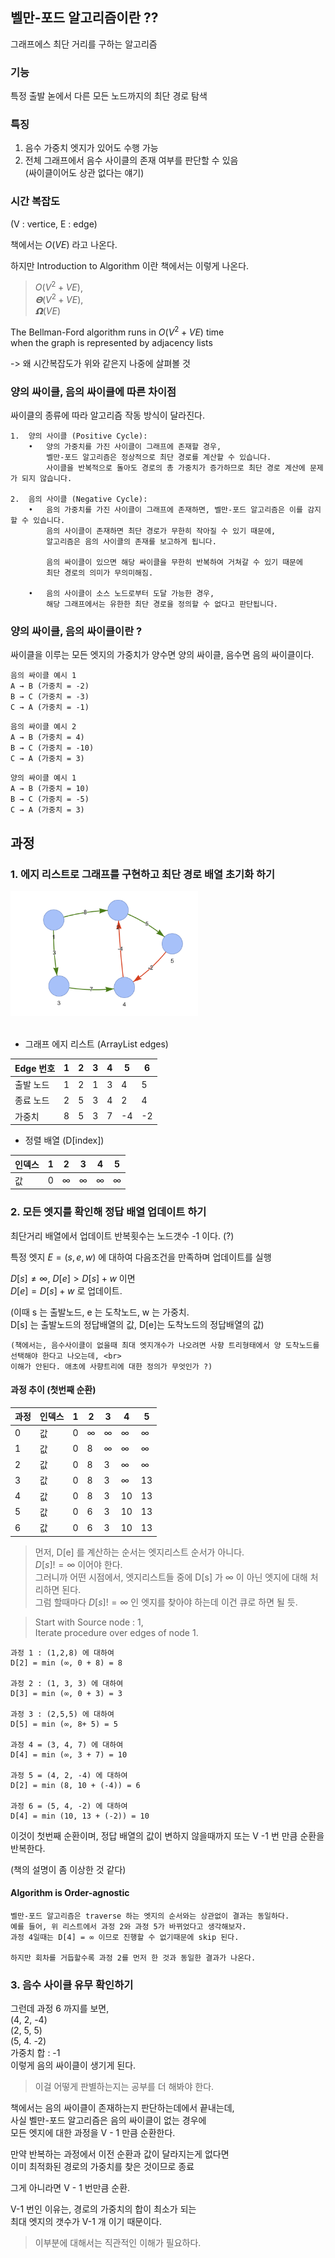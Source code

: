 
## 벨만-포드 알고리즘이란 ??

그래프에스 최단 거리를 구하는 알고리즘 

### 기능
 특정 출발 녿에서 다른 모든 노드까지의 최단 경로 탐색
### 특징 
1. 음수 가중치 엣지가 있어도 수행 가능 <br>
2. 전체 그래프에서 음수 사이클의 존재 여부를 판단할 수 있음 <br>
        (싸이클이어도 상관 없다는 얘기)

### 시간 복잡도  
(V : vertice, E : edge) <br>

책에서는 $O(VE)$ 라고 나온다.

하지만 Introduction to Algorithm 이란 책에서는 이렇게 나온다.
> $O(V^2 + VE)$, <br>$𝚯(V^2 + VE)$, <br> $𝝮(VE)$

The Bellman-Ford algorithm runs in $O(V^2 + VE)$ time<br> when the graph is represented by adjacency lists


-> 왜 시간복잡도가 위와 같은지 나중에 살펴볼 것


### 양의 싸이클, 음의 싸이클에 따른 차이점

싸이클의 종류에 따라 알고리즘 작동 방식이 달라진다.

```
1.	양의 사이클 (Positive Cycle):
	•	양의 가중치를 가진 사이클이 그래프에 존재할 경우, 
        벨만-포드 알고리즘은 정상적으로 최단 경로를 계산할 수 있습니다. 
        사이클을 반복적으로 돌아도 경로의 총 가중치가 증가하므로 최단 경로 계산에 문제가 되지 않습니다.

2.	음의 사이클 (Negative Cycle):
	•	음의 가중치를 가진 사이클이 그래프에 존재하면, 벨만-포드 알고리즘은 이를 감지할 수 있습니다. 
        음의 사이클이 존재하면 최단 경로가 무한히 작아질 수 있기 때문에, 
        알고리즘은 음의 사이클의 존재를 보고하게 됩니다.
        
        음의 싸이클이 있으면 해당 싸이클을 무한히 반복하여 거쳐갈 수 있기 때문에
        최단 경로의 의미가 무의미해짐.

	•	음의 사이클이 소스 노드로부터 도달 가능한 경우, 
        해당 그래프에서는 유한한 최단 경로을 정의할 수 없다고 판단됩니다.
```

### 양의 싸이클, 음의 싸이클이란 ?

싸이클을 이루는 모든 엣지의 가중치가 양수면 양의 싸이클, 음수면 음의 싸이클이다.

```
음의 싸이클 예시 1 
A → B (가중치 = -2)
B → C (가중치 = -3)
C → A (가중치 = -1)
```

``` 
음의 싸이클 예시 2
A → B (가중치 = 4)
B → C (가중치 = -10)
C → A (가중치 = 3)
```

```
양의 싸이클 예시 1
A → B (가중치 = 10)
B → C (가중치 = -5)
C → A (가중치 = 3)
```

## 과정

### 1. 에지 리스트로 그래프를 구현하고 최단 경로 배열 초기화 하기

<img src="../../../assets/벨만포드_1.png" width="300">
<br>
<br>

- 그래프 에지 리스트 (ArrayList<edge> edges)

| Edge 번호 | 1  | 2  | 3  | 4  | 5  | 6  |
|-----------|----|----|----|----|----|----|
| 출발 노드 | 1  | 2  | 1  | 3  | 4  | 5  |
| 종료 노드 | 2  | 5  | 3  | 4  | 2  | 4  |
| 가중치    | 8  | 5  | 3  | 7  | -4 | -2 |

- 정렬 배열 (D[index])

| 인덱스 | 1    | 2    | 3    | 4    | 5    |
|--------|------|------|------|------|------|
| 값     | 0    | ∞    | ∞    | ∞    | ∞    |



### 2. 모든 엣지를 확인해 정답 배열 업데이트 하기

최단거리 배열에서 업데이트 반복횟수는 노드갯수 -1 이다. (?)

특정 엣지 $E = (s, e, w)$ 에 대하여 다음조건을 만족하며 업데이트를 실행


$D[s] ≠ ∞$, $D[e] > D[s] + w$ 이면  <br>
$D[e] = D[s]+w$ 로 업데이트.


(이때 s 는 출발노드, e 는 도착노드, w 는 가중치. <br>
D[s] 는 출발노드의 정답배열의 값, D[e]는 도착노드의 정답배열의 값)

```
(책에서는, 음수사이클이 없을때 최대 엣지개수가 나오려면 사향 트리형태에서 양 도착노드를 선택해야 한다고 나오는데, <br>
이해가 안된다. 애초에 사향트리에 대한 정의가 무엇인가 ?)
```

#### 과정 추이 (첫번째 순환)

|   과정  | 인덱스 | 1    | 2    | 3    | 4    | 5    |
|--------|--------|------|------|------|------|------|
|    0    | 값     | 0    | ∞    | ∞    | ∞    | ∞    |
|    1    | 값     | 0    | 8    | ∞    | ∞    | ∞    |
|    2    | 값     | 0    | 8    | 3    | ∞    | ∞    | 
|    3    | 값     | 0    | 8    | 3    | ∞    | 13    |
|    4    | 값     | 0    | 8    | 3    | 10    | 13    |
|    5    | 값     | 0    | 6   | 3    | 10    | 13    |
|    6    | 값     | 0    | 6   | 3    | 10    | 13    |

> 먼저, D[e] 를 계산하는 순서는 엣지리스트 순서가 아니다.  <br>
> $D[s] != ∞$ 이어야 한다.<br>
> 그러니까 어떤 시점에서, 엣지리스트들 중에 D[s] 가 ∞ 이 아닌 엣지에 대해 처리하면 된다. <br>
> 그럼 할때마다 $D[s] != ∞$ 인 엣지를 찾아야 하는데 이건 큐로 하면 될 듯.

> Start with Source node : 1, <br>
> Iterate procedure over edges of node 1.

```
과정 1 : (1,2,8) 에 대하여 
D[2] = min (∞, 0 + 8) = 8 

과정 2 : (1, 3, 3) 에 대하여
D[3] = min (∞, 0 + 3) = 3

과정 3 : (2,5,5) 에 대하여
D[5] = min (∞, 8+ 5) = 5

과정 4 = (3, 4, 7) 에 대하여 
D[4] = min (∞, 3 + 7) = 10

과정 5 = (4, 2, -4) 에 대하여
D[2] = min (8, 10 + (-4)) = 6

과정 6 = (5, 4, -2) 에 대하여
D[4] = min (10, 13 + (-2)) = 10
```

이것이 첫번째 순환이며, 정답 배열의 값이 변하지 않을때까지 또는 V -1 번 만큼 순환을 반복한다.

(책의 설명이 좀 이상한 것 같다)


#### Algorithm is Order-agnostic

```
벨만-포드 알고리즘은 traverse 하는 엣지의 순서와는 상관없이 결과는 동일하다.
예를 들어, 위 리스트에서 과정 2와 과정 5가 바뀌었다고 생각해보자.
과정 4일때는 D[4] = ∞ 이므로 진행할 수 없기때문에 skip 된다.

하지만 회차를 거듭할수록 과정 2를 먼저 한 것과 동일한 결과가 나온다.
```


### 3. 음수 사이클 유무 확인하기

그런데 과정 6 까지를 보면, <br>
(4, 2, -4) <br>
(2, 5, 5) <br>
(5, 4. -2) <br>
가중치 합 : -1 <br>
이렇게 음의 싸이클이 생기게 된다.

> 이걸 어떻게 판별하는지는 공부를 더 해봐야 한다.

책에서는 음의 싸이클이 존재하는지 판단하는데에서 끝내는데, <br>
사실 벨만-포드 알고리즘은 음의 싸이클이 없는 경우에 <br>
모든 엣지에 대한 과정을 V - 1 만큼 순환한다. <br>

만약 반복하는 과정에서 이전 순환과 값이 달라지는게 없다면 <br>
이미 최적화된 경로의 가중치를 찾은 것이므로 종료

그게 아니라면 V - 1 번만큼 순환.

V-1 번인 이유는, 경로의 가중치의 합이 최소가 되는 <br>
최대 엣지의 갯수가 V-1 개 이기 때문이다.

> 이부분에 대해서는 직관적인 이해가 필요하다. 

